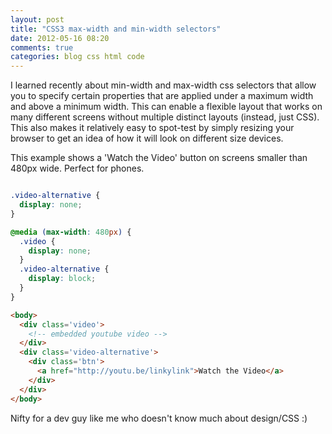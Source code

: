 ```yaml
---
layout: post
title: "CSS3 max-width and min-width selectors"
date: 2012-05-16 08:20
comments: true
categories: blog css html code
---
```


I learned recently about min-width and max-width css selectors that allow you to specify certain properties that are applied under a maximum width and above a minimum width.  This can enable a flexible layout that works on many different screens without multiple distinct layouts (instead, just CSS).  This also makes it relatively easy to spot-test by simply resizing your browser to get an idea of how it will look on different size devices.

This example shows a 'Watch the Video' button on screens smaller than 480px wide.  Perfect for phones.

``` css

.video-alternative {
  display: none;
}

@media (max-width: 480px) {
  .video {
    display: none;
  }
  .video-alternative {
    display: block;
  }
}

```

``` html
<body>
  <div class='video'>
    <!-- embedded youtube video -->
  </div>
  <div class='video-alternative'>
    <div class='btn'>
      <a href="http://youtu.be/linkylink">Watch the Video</a>
    </div>
  </div>
</body>
```

Nifty for a dev guy like me who doesn't know much about design/CSS :)
